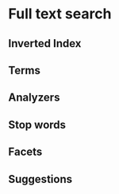 
# Full text search

## Inverted Index

## Terms

## Analyzers

## Stop words

## Facets

## Suggestions